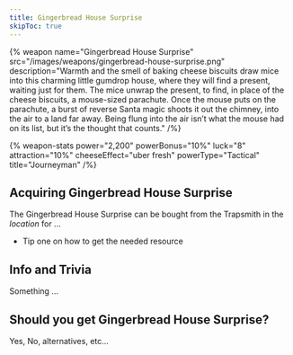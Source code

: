```yaml
---
title: Gingerbread House Surprise
skipToc: true
---
```


{% weapon
 name="Gingerbread House Surprise"
 src="/images/weapons/gingerbread-house-surprise.png"
 description="Warmth and the smell of baking cheese biscuits draw mice into this charming little gumdrop house, where they will find a present, waiting just for them. The mice unwrap the present, to find, in place of the cheese biscuits, a mouse-sized parachute. Once the mouse puts on the parachute, a burst of reverse Santa magic shoots it out the chimney, into the air to a land far away. Being flung into the air isn’t what the mouse had on its list, but it’s the thought that counts."
/%}

{% weapon-stats
 power="2,200"
 powerBonus="10%"
 luck="8"
 attraction="10%"
 cheeseEffect="uber fresh"
 powerType="Tactical"
 title="Journeyman"
/%}

## Acquiring Gingerbread House Surprise

The Gingerbread House Surprise can be bought from the Trapsmith in the *location* for ...

- Tip one on how to get the needed resource

## Info and Trivia

Something ...

## Should you get Gingerbread House Surprise?

Yes, No, alternatives, etc...
